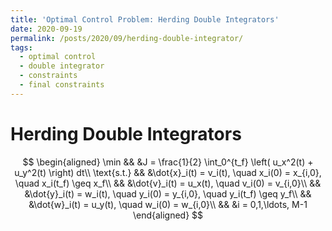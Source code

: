 ```yaml
---
title: 'Optimal Control Problem: Herding Double Integrators'
date: 2020-09-19
permalink: /posts/2020/09/herding-double-integrator/
tags:
  - optimal control
  - double integrator
  - constraints
  - final constraints
---
```


# Herding Double Integrators

$$
  \begin{aligned}
    \min && &J = \frac{1}{2} \int_0^{t_f} \left( u_x^2(t) + u_y^2(t) \right) dt\\
    \text{s.t.} && &\dot{x}_i(t) = v_i(t), \quad x_i(0) = x_{i,0}, \quad x_i(t_f) \geq x_f\\
    && &\dot{v}_i(t) = u_x(t), \quad v_i(0) = v_{i,0}\\
    && &\dot{y}_i(t) = w_i(t), \quad y_i(0) = y_{i,0}, \quad y_i(t_f) \geq y_f\\
    && &\dot{w}_i(t) = u_y(t), \quad w_i(0) = w_{i,0}\\
    && &i = 0,1,\ldots, M-1
  \end{aligned}
$$
